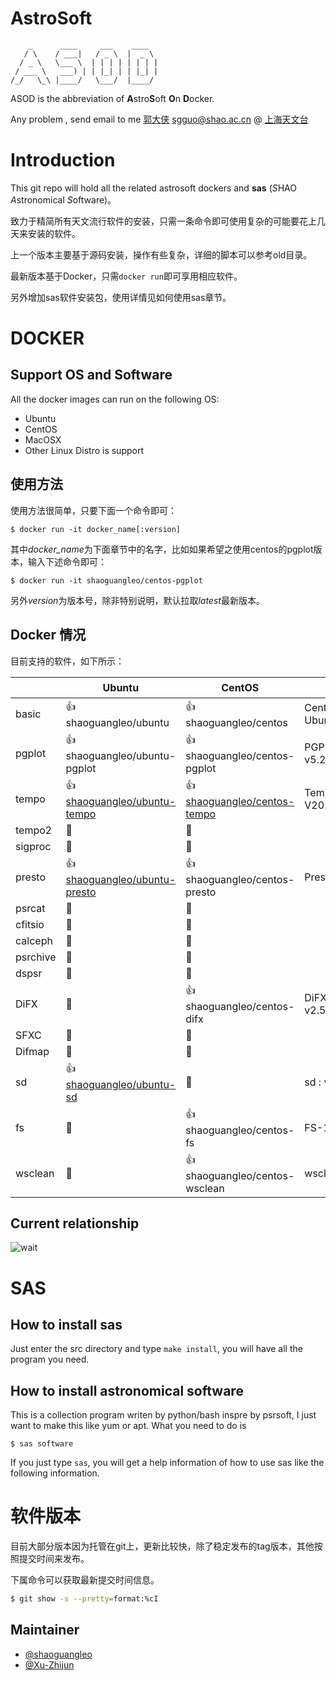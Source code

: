 # AstroSoft 


```
    _      ____     ___    ____
   / \    / ___|   / _ \  |  _ \
  / _ \   \___ \  | | | | | | | |
 / ___ \   ___) | | |_| | | |_| |
/_/   \_\ |____/   \___/  |____/

```

ASOD is the abbreviation of **A**stro**S**oft **O**n **D**ocker.

Any problem , send email to me [郭大侠](https://github.com/shaoguangleo) <sgguo@shao.ac.cn> @ [上海天文台](http://www.shao.ac.cn)

# Introduction

This git repo will hold all the related astrosoft dockers and **sas** (*S*HAO *A*stronomical *S*oftware)。

致力于精简所有天文流行软件的安装，只需一条命令即可使用复杂的可能要花上几天来安装的软件。

上一个版本主要基于源码安装，操作有些复杂，详细的脚本可以参考old目录。

最新版本基于Docker，只需`docker run`即可享用相应软件。

另外增加sas软件安装包，使用详情见如何使用sas章节。

# DOCKER

## Support OS and Software

All the docker images can run on the following OS:

- Ubuntu
- CentOS
- MacOSX
- Other Linux Distro is support

## 使用方法



使用方法很简单，只要下面一个命令即可：

```
$ docker run -it docker_name[:version]
```

其中*docker_name*为下面章节中的名字，比如如果希望之使用centos的pgplot版本，输入下述命令即可：

```
$ docker run -it shaoguangleo/centos-pgplot
```

另外*version*为版本号，除非特别说明，默认拉取*latest*最新版本。


## Docker 情况

目前支持的软件，如下所示：

|     | Ubuntu     |  CentOS    |  版本 |
|----|-----|-----|-----|
|basic|:+1:shaoguangleo/ubuntu| :+1:shaoguangleo/centos | CentOS:7.4 </br> Ubuntu:17.10|
|pgplot|:+1:shaoguangleo/ubuntu-pgplot| :+1:shaoguangleo/centos-pgplot | PGPLOT : v5.2.2 |
|tempo|:+1:[shaoguangleo/ubuntu-tempo](https://github.com/shaoguangleo/docker-ubuntu-tempo) |:+1:[shaoguangleo/centos-tempo](https://github.com/shaoguangleo/docker-centos-tempo)|Tempo V20170729 |
|tempo2|:construction:​|:construction:​||
|sigproc|:construction:​|:construction:​||
|presto|:+1:[shaoguangleo/ubuntu-presto](https://github.com/shaoguangleo/docker-ubuntu-presto)|:+1:shaoguangleo/centos-presto|Presto v2.1|
|psrcat|:construction:​|:construction:​||
|cfitsio|:construction:​|:construction:​||
|calceph|:construction:​|:construction:​||
|psrchive|:construction:​|:construction:​||
|dspsr|:construction:​|:construction:​||
|DiFX|:construction:​|:+1: shaoguangleo/centos-difx| DiFX v2.5.1/v2.5.2 |
|SFXC|:construction:​|:construction:​||
|Difmap|:construction:​|:construction:​||
|sd| :+1:[shaoguangleo/ubuntu-sd](https://github.com/shaoguangleo/docker-ubuntu-sd/) |:construction:| sd : v0.1 |
|fs|:construction:|:+1: shaoguangleo/centos-fs| FS-10.1.1 |
|wsclean|:construction:|:+1: shaoguangleo/centos-wsclean| wsclean 3.2 |


## Current relationship

![wait](images/astrosoft_relationship.png)

# SAS

## How to install sas

Just enter the src directory and type `make install`, you will have all the program you need.

## How to install astronomical software

This is a collection program writen by python/bash inspre by psrsoft, I just want to make this like yum or apt. What you need to do is

```
$ sas software
```

If you just type `sas`, you will get a help information of how to use sas like the following information.

# 软件版本

目前大部分版本因为托管在git上，更新比较快，除了稳定发布的tag版本，其他按照提交时间来发布。

下属命令可以获取最新提交时间信息。

```bash
$ git show -s --pretty=format:%cI
```

## Maintainer

- [@shaoguangleo](https://github.com/shaoguangleo)
- [@Xu-Zhijun](https://github.com/Xu-Zhijun)